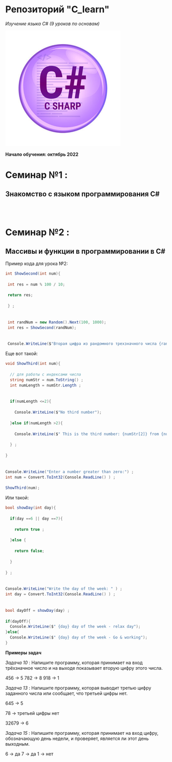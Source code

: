 # Репозиторий "C_learn" 

*Изучение языка С# (9 уроков по основам)*

![Логотип C#](logoC.jpg)

**Начало обучения: октябрь 2022**

# Семинар №1 : 
##  Знакомство с языком программирования С#

<br><br>

# Семинар №2 : 
##  Массивы и функции в программировании в С#
 
Пример кода для урока №2:

```C#
int ShowSecond(int num){  

 int res = num % 100 / 10;  
 
 return res; 
 
 } ;


 int randNum = new Random().Next(100, 1000);  
 int res = ShowSecond(randNum);  

 
 Console.WriteLine($"Вторая цифра из рандомного трехзначного числа {randNum} равна {res}");
```

Еще вот такой:

```C#
void ShowThird(int num){

  // для работы с индексами числа
  string numStr = num.ToString() ;   
  int numLength = numStr.Length ;  
 

  if(numLength <=2){

    Console.WriteLine($"No third number");  

  }else if(numLength >2){

    Console.WriteLine($" This is the third number: {numStr[2]} from {num}") ;

  } ;

}


Console.WriteLine("Enter a number greater than zero:") ;  
int num = Convert.ToInt32(Console.ReadLine() ) ; 

ShowThird(num);
```

Или такой:

```C#
bool showDay(int day){
 
  if(day ==6 || day ==7){

    return true ;
  
  }else {

    return false;

  }

} ;

 
Console.WriteLine("Write the day of the week: " ) ;  
int day = Convert.ToInt32(Console.ReadLine() ) ; 

 
bool dayOff = showDay(day) ;

if(dayOff){
  Console.WriteLine($" {day} day of the week - relax day");
}else{
  Console.WriteLine($" {day} day of the week - Go & working");
}
```

**Примеры задач**

*Задача 10* : Напишите программу, которая принимает на вход трёхзначное число и на выходе показывает вторую цифру этого числа.

456 -> 5
782 -> 8
918 -> 1

*Задача 13* : Напишите программу, которая выводит третью цифру заданного числа или сообщает, что третьей цифры нет.

645 -> 5

78 -> третьей цифры нет

32679 -> 6

*Задача 15* : Напишите программу, которая принимает на вход цифру, обозначающую день недели, и проверяет, является ли этот день выходным.

6 -> да
7 -> да
1 -> нет
